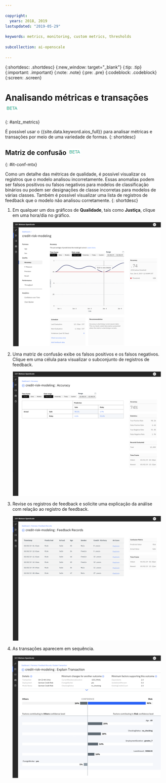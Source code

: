 ```yaml
---

copyright:
  years: 2018, 2019
lastupdated: "2019-05-29"

keywords: metrics, monitoring, custom metrics, thresholds

subcollection: ai-openscale

---
```


{:shortdesc: .shortdesc}
{:new_window: target="_blank"}
{:tip: .tip}
{:important: .important}
{:note: .note}
{:pre: .pre}
{:codeblock: .codeblock}
{:screen: .screen}

# Analisando métricas e transações ![tag beta](images/beta.png)
{: #anlz_metrics}

É possível usar o {{site.data.keyword.aios_full}} para analisar métricas e transações por meio de uma variedade de formas.
{: shortdesc}

## Matriz de confusão ![tag beta](images/beta.png)
{: #it-conf-mtx}

Como um detalhe das métricas de qualidade, é possível visualizar os registros que o modelo analisou incorretamente. Essas anomalias podem ser falsos positivos ou falsos negativos para modelos de classificação binários ou podem ser designações de classe incorretas para modelos de várias classes. Também
é possível visualizar uma lista de registros de feedback que o modelo não analisou corretamente.
{: shortdesc}

1. Em qualquer um dos gráficos de **Qualidade**, tais como **Justiça**, clique em uma hora/dia no gráfico.
    
    ![Transaction list biased](images/Confusion_Matrix_040819.004.png)

1. Uma matriz de confusão exibe os falsos positivos e os falsos negativos. Clique em uma célula
para visualizar o subconjunto de registros de feedback.

    ![Transaction list biased](images/Confusion_Matrix_040819.005.png)

1. Revise os registros de feedback e solicite uma explicação da análise com relação ao registro de feedback.

    ![Transaction list biased](images/Confusion_Matrix_040819.006.png)

1. As transações aparecem em sequência.

    ![Transaction list biased](images/Confusion_Matrix_040819.007.png)

